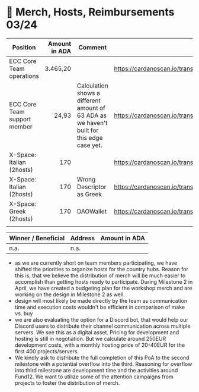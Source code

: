 # 🦄 Merch, Hosts, Reimbursements 03/24

<table><thead><tr><th width="308">Position</th><th width="135" align="right">Amount in ADA</th><th width="204">Comment</th><th width="163" data-type="content-ref">Tx</th></tr></thead><tbody><tr><td>ECC Core Team operations</td><td align="right">3.465,20</td><td></td><td><a href="https://cardanoscan.io/transaction/56985e3a1f1286a981ac0d0fb050930e5c265ec1013e67a3a70a2757513a3189">https://cardanoscan.io/transaction/56985e3a1f1286a981ac0d0fb050930e5c265ec1013e67a3a70a2757513a3189</a></td></tr><tr><td>ECC Core Team support member</td><td align="right">24,93</td><td>Calculation shows a different amount of 63 ADA as we haven't built for this edge case yet.</td><td><a href="https://cardanoscan.io/transaction/4cf0d6289e40acca8f0c5231601bf8af1900738319acb0965164d746fb4a522b">https://cardanoscan.io/transaction/4cf0d6289e40acca8f0c5231601bf8af1900738319acb0965164d746fb4a522b</a></td></tr><tr><td>X-Space: Italian (2hosts)</td><td align="right">170</td><td></td><td><a href="https://cardanoscan.io/transaction/a1640ad254b1c32efd7475a08f846f2fe6b5f0175f115b196ce3d5a8a4285f46">https://cardanoscan.io/transaction/a1640ad254b1c32efd7475a08f846f2fe6b5f0175f115b196ce3d5a8a4285f46</a></td></tr><tr><td>X-Space: Italian (2hosts)</td><td align="right">170</td><td>Wrong Descriptor as Greek</td><td><a href="https://cardanoscan.io/transaction/cfc66d544f746d5cd307fbcdeffc83337b23a9295b5bd83e0bf2ba1805879f03">https://cardanoscan.io/transaction/cfc66d544f746d5cd307fbcdeffc83337b23a9295b5bd83e0bf2ba1805879f03</a></td></tr><tr><td>X-Space: Greek (2hosts)</td><td align="right">170</td><td>DAOWallet</td><td><a href="https://cardanoscan.io/transaction/ea7be99323a31767976c33357256c82d2241cb7b2f9b43b57807c7fc62e76959">https://cardanoscan.io/transaction/ea7be99323a31767976c33357256c82d2241cb7b2f9b43b57807c7fc62e76959</a></td></tr><tr><td></td><td align="right"></td><td></td><td></td></tr></tbody></table>

| Winner / Beneficial | Address | Amount in ADA |
| ------------------- | ------- | :-----------: |
| n.a.                | n.a.    |               |

* as we are currently short on team members participating, we have shifted the priorities to organize hosts for the country hubs. Reason for this is, that we believe the distribution of merch will be much easier to accomplish than getting hosts ready to participate. During Milestone 2 in April, we have created a budgeting plan for the workshop merch and are working on the design in Milestone 2 as well.
* design will most likely be made directly by the team as communication time and execution costs wouldn't be efficient in comparison of make vs. buy
* we are also evaluating the option for a Discord bot, that would help our Discord users to distribute their channel communication across multiple servers. We see this as a digital asset. Pricing for development and hosting is still in negotiation. But we calculate around 250EUR development costs, with a monthly hosting price of 20-40EUR for the first 400 projects/servers.
* We kindly ask to distribute the full completion of this PoA to the second milestone with a potential overflow into the third. Reasoning for overflow into third milestone are development time and the activities around Fund12. We want to utilize some of the attention campaigns from projects to foster the distribution of merch.

